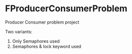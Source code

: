FProducerConsumerProblem
========================
Producer Consumer problem project

Two variants:
1. Only Semaphores used
2. Semaphores & lock keyword used
